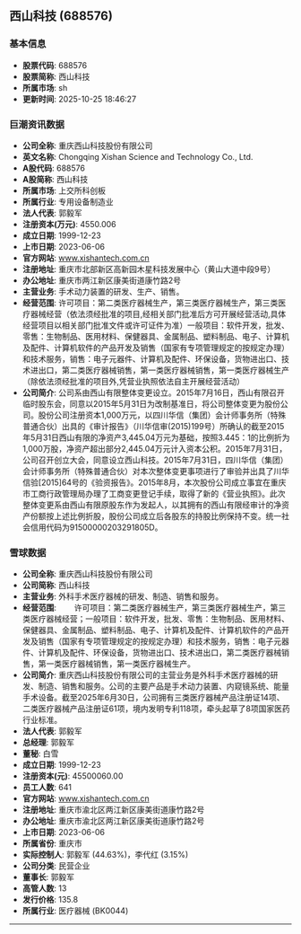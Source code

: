 ## 西山科技 (688576)

### 基本信息

- **股票代码**: 688576
- **股票简称**: 西山科技
- **所属市场**: sh
- **更新时间**: 2025-10-25 18:46:27

### 巨潮资讯数据

- **公司全称**: 重庆西山科技股份有限公司
- **英文名称**: Chongqing Xishan Science and Technology Co., Ltd.
- **A股代码**: 688576
- **A股简称**: 西山科技
- **所属市场**: 上交所科创板
- **所属行业**: 专用设备制造业
- **法人代表**: 郭毅军
- **注册资本(万元)**: 4550.006
- **成立日期**: 1999-12-23
- **上市日期**: 2023-06-06
- **官方网站**: www.xishantech.com.cn
- **注册地址**: 重庆市北部新区高新园木星科技发展中心（黄山大道中段9号）
- **办公地址**: 重庆市两江新区康美街道康竹路2号
- **主营业务**: 手术动力装置的研发、生产、销售。
- **经营范围**: 许可项目：第二类医疗器械生产，第三类医疗器械生产，第三类医疗器械经营（依法须经批准的项目,经相关部门批准后方可开展经营活动,具体经营项目以相关部门批准文件或许可证件为准）一般项目：软件开发，批发、零售：生物制品、医用材料、保健器具、金属制品、塑料制品、电子、计算机及配件、计算机软件的产品开发及销售（国家有专项管理规定的按规定办理）和技术服务，销售：电子元器件、计算机及配件、环保设备，货物进出口、技术进出口，第二类医疗器械销售，第一类医疗器械销售，第一类医疗器械生产（除依法须经批准的项目外,凭营业执照依法自主开展经营活动）
- **公司简介**: 公司系由西山有限整体变更设立。2015年7月16日，西山有限召开临时股东会，同意以2015年5月31日为改制基准日，将公司整体变更为股份公司。股份公司注册资本1,000万元，以四川华信（集团）会计师事务所（特殊普通合伙）出具的《审计报告》（川华信审(2015)199号）所确认的截至2015年5月31日西山有限的净资产3,445.04万元为基础，按照3.445：1的比例折为1,000万股，净资产超出部分2,445.04万元计入资本公积。2015年7月31日，公司召开创立大会，同意设立西山科技。2015年7月31日，四川华信（集团）会计师事务所（特殊普通合伙）对本次整体变更事项进行了审验并出具了川华信验[2015]64号的《验资报告》。2015年8月，本次股份公司成立事宜在重庆市工商行政管理局办理了工商变更登记手续，取得了新的《营业执照》。此次整体变更系由西山有限原股东作为发起人，以其拥有的西山有限经审计的净资产份额按上述比例折股，股份公司成立后各股东的持股比例保持不变。统一社会信用代码为91500000203291805D。

### 雪球数据

- **公司全称**: 重庆西山科技股份有限公司
- **公司简称**: 西山科技
- **主营业务**: 外科手术医疗器械的研发、制造、销售和服务。
- **经营范围**: 　　许可项目：第二类医疗器械生产，第三类医疗器械生产，第三类医疗器械经营；一般项目：软件开发，批发、零售：生物制品、医用材料、保健器具、金属制品、塑料制品、电子、计算机及配件、计算机软件的产品开发及销售（国家有专项管理规定的按规定办理）和技术服务，销售：电子元器件、计算机及配件、环保设备，货物进出口、技术进出口，第二类医疗器械销售，第一类医疗器械销售，第一类医疗器械生产。
- **公司简介**: 重庆西山科技股份有限公司的主营业务是外科手术医疗器械的研发、制造、销售和服务。公司的主要产品是手术动力装置、内窥镜系统、能量手术设备。截至2025年6月30日，公司拥有三类医疗器械产品注册证14项、二类医疗器械产品注册证61项，境内发明专利118项，牵头起草了8项国家医药行业标准。
- **法人代表**: 郭毅军
- **总经理**: 郭毅军
- **董秘**: 白雪
- **成立日期**: 1999-12-23
- **注册资本(元)**: 45500060.00
- **员工人数**: 641
- **官方网站**: www.xishantech.com.cn
- **注册地址**: 重庆市渝北区两江新区康美街道康竹路2号
- **办公地址**: 重庆市渝北区两江新区康美街道康竹路2号
- **上市日期**: 2023-06-06
- **所属省份**: 重庆市
- **实际控制人**: 郭毅军 (44.63%)，李代红 (3.15%)
- **公司分类**: 民营企业
- **董事长**: 郭毅军
- **高管人数**: 13
- **发行价格**: 135.8
- **所属行业**: 医疗器械 (BK0044)

---